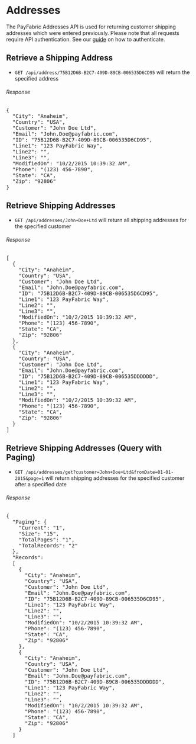 Addresses
=========

The PayFabric Addresses API is used for returning customer shipping addresses which were entered previously.  Please note that all requests require API authentication.  See our [guide](Authentication.md) on how to authenticate.

Retrieve a Shipping Address
---------------------------

* `GET /api/address/75B12D6B-B2C7-409D-89CB-006535D6CD95` will return the specified address

###### Response
<pre>
{
  "City": "Anaheim",
  "Country": "USA",
  "Customer": "John Doe Ltd",
  "Email": "John.Doe@payfabric.com",
  "ID": "75B12D6B-B2C7-409D-89CB-006535D6CD95",
  "Line1": "123 PayFabric Way",
  "Line2": "",
  "Line3": "",
  "ModifiedOn": "10/2/2015 10:39:32 AM",
  "Phone": "(123) 456-7890",
  "State": "CA",
  "Zip": "92806"
}
</pre>

Retrieve Shipping Addresses
---------------------------

* `GET /api/addresses/John+Doe+Ltd` will return all shipping addresses for the specified customer
 
###### Response
<pre>
[
  {
    "City": "Anaheim",
    "Country": "USA",
    "Customer": "John Doe Ltd",
    "Email": "John.Doe@payfabric.com",
    "ID": "75B12D6B-B2C7-409D-89CB-006535D6CD95",
    "Line1": "123 PayFabric Way",
    "Line2": "",
    "Line3": "",
    "ModifiedOn": "10/2/2015 10:39:32 AM",
    "Phone": "(123) 456-7890",
    "State": "CA",
    "Zip": "92806"
  },
  {
    "City": "Anaheim",
    "Country": "USA",
    "Customer": "John Doe Ltd",
    "Email": "John.Doe@payfabric.com",
    "ID": "75B12D6B-B2C7-409D-89CB-006535DDDDDD",
    "Line1": "123 PayFabric Way",
    "Line2": "",
    "Line3": "",
    "ModifiedOn": "10/2/2015 10:39:32 AM",
    "Phone": "(123) 456-7890",
    "State": "CA",
    "Zip": "92806"
  }
]
</pre>

Retrieve Shipping Addresses (Query with Paging)
-----------------------------------------------

* `GET /api/addresses/get?customer=John+Doe+Ltd&fromDate=01-01-2015&page=1` will return shipping addresses for the specified customer after a specified date

###### Response
<pre>
{
  "Paging": {
    "Current": "1",
    "Size": "15",
    "TotalPages": "1",
    "TotalRecords": "2"
  },
  "Records": 
  [
    {
      "City": "Anaheim",
      "Country": "USA",
      "Customer": "John Doe Ltd",
      "Email": "John.Doe@payfabric.com",
      "ID": "75B12D6B-B2C7-409D-89CB-006535D6CD95",
      "Line1": "123 PayFabric Way",
      "Line2": "",
      "Line3": "",
      "ModifiedOn": "10/2/2015 10:39:32 AM",
      "Phone": "(123) 456-7890",
      "State": "CA",
      "Zip": "92806"
    },
    {
      "City": "Anaheim",
      "Country": "USA",
      "Customer": "John Doe Ltd",
      "Email": "John.Doe@payfabric.com",
      "ID": "75B12D6B-B2C7-409D-89CB-006535DDDDDD",
      "Line1": "123 PayFabric Way",
      "Line2": "",
      "Line3": "",
      "ModifiedOn": "10/2/2015 10:39:32 AM",
      "Phone": "(123) 456-7890",
      "State": "CA",
      "Zip": "92806"
    }
  ]
</pre>
